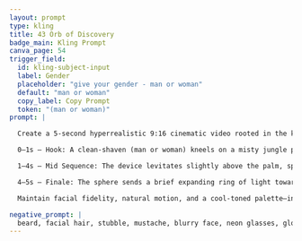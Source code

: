 ```yaml
---
layout: prompt
type: kling
title: 43 Orb of Discovery
badge_main: Kling Prompt
canva_page: 54
trigger_field:
  id: kling-subject-input
  label: Gender
  placeholder: "give your gender - man or woman"
  default: "man or woman"
  copy_label: Copy Prompt
  token: "(man or woman)"
prompt: |

  Create a 5-second hyperrealistic 9:16 cinematic video rooted in the kneeling rainforest scene.

  0–1s — Hook: A clean-shaven (man or woman) kneels on a misty jungle path, fitted dark blue T-shirt damp with rain. In their open palm, a glowing alien sphere flickers to life—radiant cyan and indigo light illuminating their face, hand, and wet ground. A subtle synth hum activates alongside the pulse; droplets shimmer in the sudden glow.

  1–4s — Mid Sequence: The device levitates slightly above the palm, spinning as tiny holographic rings and glyphs unfold. The (man or woman) leans in, eyes locked on the object with calm intrigue. Jungle mist drifts behind, catching faint reflections. A gentle lens flare plays across the frame as light interacts with fog.

  4–5s — Finale: The sphere sends a brief expanding ring of light toward the lens before settling. Eyebrows lift subtly, signaling understanding. Fade out to distant jungle ambience and soft rainfall.

  Maintain facial fidelity, natural motion, and a cool-toned palette—indigo, teal, magenta highlights—with cinematic shadows and grounded realism.

negative_prompt: |
  beard, facial hair, stubble, mustache, blurry face, neon glasses, glowing overlays, glitch effects, cartoon lighting, pixelation, distortion, unrealistic glow, low resolution, filters, anime style, excessive sharpness, artificial reflections, plastic skin, unnatural motion blur, exaggerated unnatural smiles
---
```

